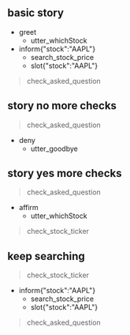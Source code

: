
<!-- ## path
* greet
  - utter_whichStock
* inform{"stock":'AAPL'}
  - search_stock_price
* goodbye
  - utter_goodbye -->


## basic story
* greet
  - utter_whichStock
* inform{"stock":"AAPL"}
  - search_stock_price
  - slot{"stock":"AAPL"}
> check_asked_question

## story no more checks
> check_asked_question
* deny
  - utter_goodbye
## story yes more checks
> check_asked_question
* affirm
  - utter_whichStock
> check_stock_ticker
## keep searching
> check_stock_ticker
* inform{"stock":"AAPL"}
  - search_stock_price
  - slot{"stock":"AAPL"}
> check_asked_question
